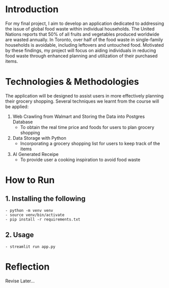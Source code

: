 # Introduction
For my final project, I aim to develop an application dedicated to addressing
the issue of global food waste within individual households. The United Nations
reports that 50% of all fruits and vegetables produced worldwide are wasted
annually. In Toronto, over half of the food waste in single-family households is
avoidable, including leftovers and untouched food. Motivated by these findings,
my project will focus on aiding individuals in reducing food waste through
enhanced planning and utilization of their purchased items.

# Technologies & Methodologies
The application will be designed to assist users in more effectively planning
their grocery shopping. Several techniques we learnt from the course will be applied:
1. Web Crawling from Walmart and Storing the Data into Postgres Database
    - To obtain the real time price and foods for users to plan grocery shopping
2. Data Storage with Python
    - Incorporating a grocery shopping list for users to keep track of the items
3. AI Generated Receipe
    - To provide user a cooking inspiration to avoid food waste

# How to Run
## 1. Installing the following
    - python -m venv venv
    - source venv/bin/activate
    - pip install -r requirements.txt
## 2. Usage
    - streamlit run app.py

# Reflection
Revise Later...